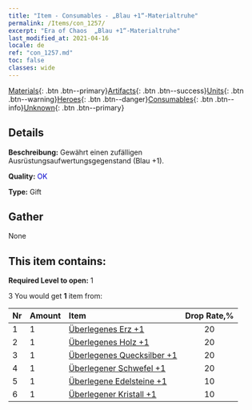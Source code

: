 ```yaml
---
title: "Item - Consumables - „Blau +1“-Materialtruhe"
permalink: /Items/con_1257/
excerpt: "Era of Chaos  „Blau +1“-Materialtruhe"
last_modified_at: 2021-04-16
locale: de
ref: "con_1257.md"
toc: false
classes: wide
---
```

 [Materials](/de/Items/){: .btn .btn--primary}[Artifacts](/de/Items/Artifacts/){: .btn .btn--success}[Units](/de/Items/Units/){: .btn .btn--warning}[Heroes](/de/Items/Heroes/){: .btn .btn--danger}[Consumables](/de/Items/Consumables/){: .btn .btn--info}[Unknown](/de/Items/Unknown/){: .btn .btn--primary}

## Details
 **Beschreibung:** Gewährt einen zufälligen Ausrüstungsaufwertungsgegenstand (Blau +1).

 **Quality:** <span style="color: #0000CD">OK</span>

 **Type:** Gift

## Gather

  None

## This item contains:

 **Required Level to open:** 1

 3 You would get **1** item  from:

  | Nr | Amount |     Item    | Drop Rate,% |
  |:---|:-------|:------------|:---------:|
  | 1 | 1 | [Überlegenes Erz +1](/de/Items/mat_19/) | 20 | 
  | 2 | 1 | [Überlegenes Holz +1](/de/Items/mat_20/) | 20 | 
  | 3 | 1 | [Überlegenes Quecksilber +1](/de/Items/mat_21/) | 20 | 
  | 4 | 1 | [Überlegener Schwefel +1](/de/Items/mat_22/) | 20 | 
  | 5 | 1 | [Überlegene Edelsteine +1](/de/Items/mat_23/) | 10 | 
  | 6 | 1 | [Überlegener Kristall +1](/de/Items/mat_24/) | 10 | 

